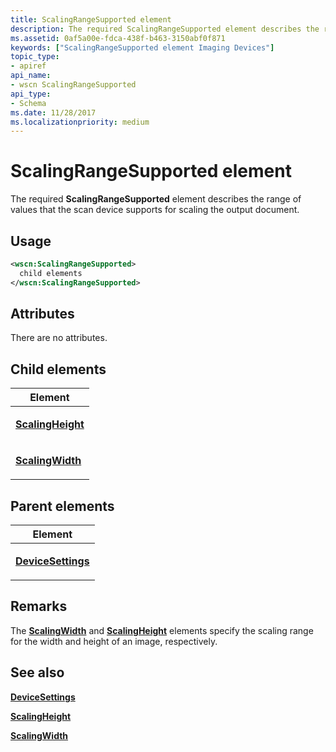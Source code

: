 ```yaml
---
title: ScalingRangeSupported element
description: The required ScalingRangeSupported element describes the range of values that the scan device supports for scaling the output document.
ms.assetid: 0af5a00e-fdca-438f-b463-3150abf0f871
keywords: ["ScalingRangeSupported element Imaging Devices"]
topic_type:
- apiref
api_name:
- wscn ScalingRangeSupported
api_type:
- Schema
ms.date: 11/28/2017
ms.localizationpriority: medium
---
```


# ScalingRangeSupported element


The required **ScalingRangeSupported** element describes the range of values that the scan device supports for scaling the output document.

Usage
-----

```xml
<wscn:ScalingRangeSupported>
  child elements
</wscn:ScalingRangeSupported>
```

Attributes
----------

There are no attributes.

## Child elements


<table>
<colgroup>
<col width="100%" />
</colgroup>
<thead>
<tr class="header">
<th>Element</th>
</tr>
</thead>
<tbody>
<tr class="odd">
<td><p><a href="scalingheight2.md" data-raw-source="[&lt;strong&gt;ScalingHeight&lt;/strong&gt;](scalingheight2.md)"><strong>ScalingHeight</strong></a></p></td>
</tr>
<tr class="even">
<td><p><a href="scalingwidth2.md" data-raw-source="[&lt;strong&gt;ScalingWidth&lt;/strong&gt;](scalingwidth2.md)"><strong>ScalingWidth</strong></a></p></td>
</tr>
</tbody>
</table>

## Parent elements


<table>
<colgroup>
<col width="100%" />
</colgroup>
<thead>
<tr class="header">
<th>Element</th>
</tr>
</thead>
<tbody>
<tr class="odd">
<td><p><a href="devicesettings.md" data-raw-source="[&lt;strong&gt;DeviceSettings&lt;/strong&gt;](devicesettings.md)"><strong>DeviceSettings</strong></a></p></td>
</tr>
</tbody>
</table>

Remarks
-------

The [**ScalingWidth**](scalingwidth2.md) and [**ScalingHeight**](scalingheight2.md) elements specify the scaling range for the width and height of an image, respectively.

## See also


[**DeviceSettings**](devicesettings.md)

[**ScalingHeight**](scalingheight2.md)

[**ScalingWidth**](scalingwidth2.md)

 

 






